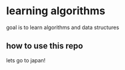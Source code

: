 # learning algorithms

goal is to learn algorithms and data structures

## how to use this repo 


lets go to japan!
